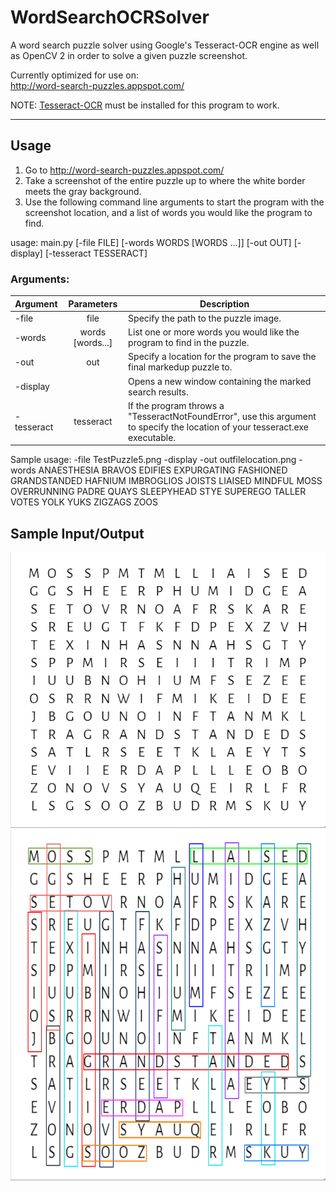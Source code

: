 # WordSearchOCRSolver
A word search puzzle solver using Google's Tesseract-OCR engine as well as OpenCV 2 in order to solve a given puzzle screenshot.

Currently optimized for use on: \
http://word-search-puzzles.appspot.com/

NOTE: [Tesseract-OCR](https://github.com/tesseract-ocr/tesseract) must be installed for this program to work.

---
Usage
---
1. Go to http://word-search-puzzles.appspot.com/
2. Take a screenshot of the entire puzzle up to where the white border meets the gray background.
3. Use the following command line arguments to start the program with the screenshot location, and a list of words you would like the program to find.

usage: main.py [-file FILE] [-words WORDS [WORDS ...]] [-out OUT]
               [-display] [-tesseract TESSERACT]

### Arguments:

| Argument   | Parameters       | Description
-------------|:----------------:|------------
| -file      | file             | Specify the path to the puzzle image.
| -words     | words [words...] | List one or more words you would like the program to find in the puzzle.
| -out       | out              | Specify a location for the program to save the final markedup puzzle to.
| -display   |                  | Opens a new window containing the marked search results.
| -tesseract | tesseract        | If the program throws a "TesseractNotFoundError", use this argument to specify the location of your tesseract.exe executable.

Sample usage:
-file TestPuzzle5.png -display -out outfilelocation.png -words ANAESTHESIA BRAVOS EDIFIES EXPURGATING FASHIONED GRANDSTANDED HAFNIUM IMBROGLIOS JOISTS LIAISED MINDFUL MOSS OVERRUNNING PADRE QUAYS SLEEPYHEAD STYE SUPEREGO TALLER VOTES YOLK YUKS ZIGZAGS ZOOS

Sample Input/Output
---

![SampleInput5](/TestPuzzle5.png)
<img src="https://github.com/EthanBechtol/WordSearchOCRSolverImages/blob/master/SampleOutput5.png" alt="Sample Output 5" width="641" height="561">
